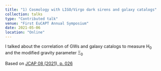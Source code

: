 ```yaml
---
title: "1) Cosmology with LIGO/Virgo dark sirens and galaxy catalogs"
collection: talks
type: "Contributed talk"
venue: "First EuCAPT Annual Symposium"
date: 2021-05-06
location: "Online"
---
```


I talked about the correlation of GWs and galaxy catalogs to measure H<sub>0</sub> and the modified gravity parameter &Xi;<sub>0</sub>

Based on [JCAP 08 (2021), p. 026](https://iopscience.iop.org/article/10.1088/1475-7516/2021/08/026)
